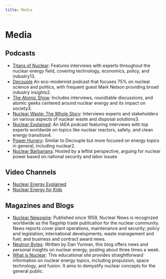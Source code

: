 ```yaml
---
title: Media
---
```


# Media

## Podcasts

- [Titans of Nuclear](https://www.lastenergy.com/titansofnuclear): Features interviews with experts throughout the nuclear energy field, covering technology, economics, policy, and industry13.
- [Decouple](https://youtube.com/playlist?list=PLyouH0mkPJXGlZg1Ki4toqmys-8Dc5l0L&si=5oZnUGsFKFJMoLYk) An eco-modernist podcast that focuses 75% on nuclear science and politics, with frequent guest Mark Nelson providing broad industry insights2.
- [The Atomic Show](https://atomicinsights.com/podcast/): Includes interviews, roundtable discussions, and atomic geeks centered around nuclear energy and its impact on society3.
- [Nuclear Waste: The Whole Story](https://www.deepisolation.com/nuclear-waste-podcast/): Interviews experts and stakeholders on various aspects of nuclear waste and disposal solutions3.
- [Nuclear Explained](https://www.iaea.org/newscenter/nuclear-explained): An IAEA podcast featuring interviews with top experts worldwide on topics like nuclear reactors, safety, and clean energy transition4.
- [Power Hungry](https://youtube.com/playlist?list=PLudYEAZLeQL_8vBlNCEqSuSKPTLoZbxDP&si=UvPKF4tOGnZKeopT): Similar to Decouple but more focused on energy topics in general, including nuclear2.
- [Nuclear Barbarians](https://nuclearbarbarians.fireside.fm/): Hosted by a leftist perspective, arguing for nuclear power based on national security and labor issues

## Video Channels

- [Nuclear Energy Explained](https://www.youtube.com/results?search_query=nuclear+energy+explained)
- [Nuclear Energy for Kids](https://www.youtube.com/results?search_query=nuclear+energy+for+kids)

## Magazines and Blogs

- [Nuclear Newswire](https://www.ans.org/news/source-nuclearnews/): Published since 1959, Nuclear News is recognized worldwide as the flagship trade publication for the nuclear community. News reports cover plant operations, maintenance and security; policy and legislation; international developments; waste management and fuel; and business and contract award news.
- [Neutron Bytes](https://neutronbytes.com/): Written by Dan Yurman, this blog offers news and personal insights on nuclear energy, posting about three times a week.
- [What is Nuclear](https://whatisnuclear.com/): This educational site provides straightforward information on nuclear energy topics, including propulsion, space technology, and fusion. It aims to demystify nuclear concepts for the general public.

